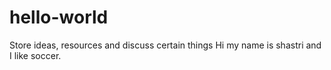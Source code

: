 # hello-world
Store ideas, resources and discuss certain things
Hi my name is shastri and I like soccer.
